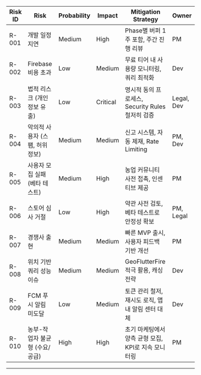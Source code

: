 | Risk ID | Risk                | Probability | Impact   | Mitigation Strategy                | Owner      |
| ------- | ------------------- | ----------- | -------- | ---------------------------------- | ---------- |
| R-001   | 개발 일정 지연            | Medium      | High     | Phase별 버퍼 1주 포함, 주간 진행 리뷰          | PM         |
| R-002   | Firebase 비용 초과      | Low         | Medium   | 무료 티어 내 사용량 모니터링, 쿼리 최적화           | Dev        |
| R-003   | 법적 리스크 (개인정보 유출)    | Low         | Critical | 명시적 동의 프로세스, Security Rules 철저히 검증 | Legal, Dev |
| R-004   | 악의적 사용자 (스팸, 허위 정보) | Medium      | Medium   | 신고 시스템, 자동 제재, Rate Limiting       | PM, Dev    |
| R-005   | 사용자 모집 실패 (베타 테스트)  | Medium      | High     | 농업 커뮤니티 사전 접촉, 인센티브 제공             | PM         |
| R-006   | 스토어 심사 거절           | Low         | High     | 약관 사전 검토, 베타 테스트로 안정성 확보           | PM, Legal  |
| R-007   | 경쟁사 출현              | Medium      | Medium   | 빠른 MVP 출시, 사용자 피드백 기반 개선           | PM         |
| R-008   | 위치 기반 쿼리 성능 이슈      | Medium      | Medium   | GeoFlutterFire 적극 활용, 캐싱 전략        | Dev        |
| R-009   | FCM 푸시 알림 미도달       | Low         | Medium   | 토큰 관리 철저, 재시도 로직, 앱 내 알림 센터 대체     | Dev        |
| R-010   | 농부-작업자 불균형 (수요/공급)  | High        | High     | 초기 마케팅에서 양측 균형 모집, KPI로 지속 모니터링    | PM         |

---
